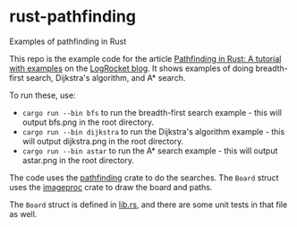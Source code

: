 # rust-pathfinding
Examples of pathfinding in Rust

This repo is the example code for the article [Pathfinding in Rust: A tutorial with examples](https://blog.logrocket.com/pathfinding-rust-tutorial-examples/) on the [LogRocket blog](https://blog.logrocket.com/). It shows examples of doing breadth-first search, Dijkstra's algorithm, and A* search.

To run these, use:
- `cargo run --bin bfs` to run the breadth-first search example - this will output bfs.png in the root directory.
- `cargo run --bin dijkstra` to run the Dijkstra's algorithm example - this will output dijkstra.png in the root directory.
- `cargo run --bin astar` to run the A* search example - this will output astar.png in the root directory.

The code uses the [pathfinding](https://crates.io/crates/pathfinding) crate to do the searches. The `Board` struct uses the [imageproc](https://crates.io/crates/imageproc) crate to draw the board and paths.

The `Board` struct is defined in [lib.rs](https://github.com/gregstoll/rust-pathfinding/blob/main/src/lib.rs), and there are some unit tests in that file as well.
